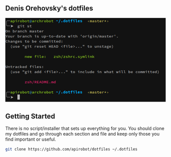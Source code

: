 ## Denis Orehovsky's dotfiles

![Screenshot of my shell prompt](https://raw.githubusercontent.com/apirobot/dotfiles/master/screenshot.png)



## Getting Started

There is no script/installer that sets up everything for you. You should clone my dotfiles and go through each section and file and keep only those you find important or useful.

```bash
git clone https://github.com/apirobot/dotfiles ~/.dotfiles
```
